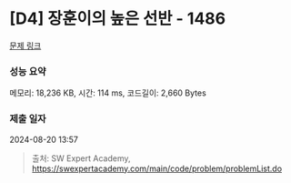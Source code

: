 # [D4] 장훈이의 높은 선반 - 1486 

[문제 링크](https://swexpertacademy.com/main/code/problem/problemDetail.do?contestProbId=AV2b7Yf6ABcBBASw) 

### 성능 요약

메모리: 18,236 KB, 시간: 114 ms, 코드길이: 2,660 Bytes

### 제출 일자

2024-08-20 13:57



> 출처: SW Expert Academy, https://swexpertacademy.com/main/code/problem/problemList.do